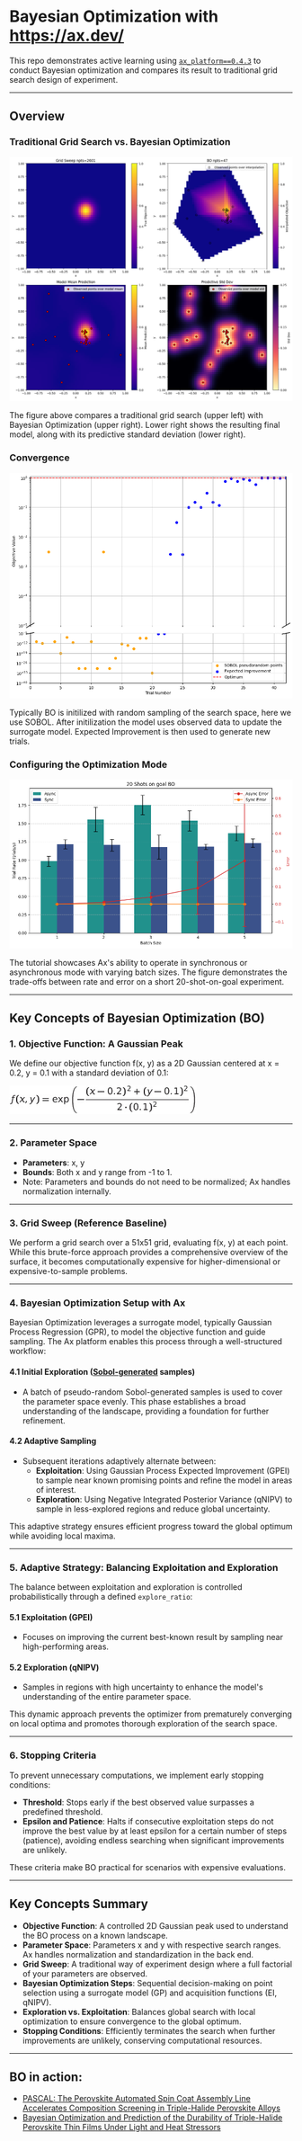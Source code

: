 # Bayesian Optimization with https://ax.dev/

This repo demonstrates active learning using [`ax_platform==0.4.3`](https://github.com/facebook/Ax) to conduct Bayesian optimization and compares its result to traditional grid search design of experiment.

---

## Overview

### Traditional Grid Search vs. Bayesian Optimization

![Comparison](figures/output_1.png)

The figure above compares a traditional grid search (upper left) with Bayesian Optimization (upper right). Lower right shows the resulting final model, along with its predictive standard deviation (lower right).

### Convergence 

![Convergence](figures/convergence.png)

Typically BO is initilized with random sampling of the search space, here we use SOBOL. After initilization the model uses observed data to update the surrogate model. Expected Improvement is then used to generate new trials. 


### Configuring the Optimization Mode

![Configuring Modes](figures/config_rates.png)

The tutorial showcases Ax's ability to operate in synchronous or asynchronous mode with varying batch sizes. The figure demonstrates the trade-offs between rate and error on a short 20-shot-on-goal experiment.

---

## Key Concepts of Bayesian Optimization (BO)

### 1. Objective Function: A Gaussian Peak

We define our objective function f(x, y) as a 2D Gaussian centered at x = 0.2, y = 0.1 with a standard deviation of 0.1:

![Gaussian Response](figures/gaussian_response.png)

---

### 2. Parameter Space

- **Parameters**: x, y
- **Bounds**: Both x and y range from -1 to 1.
- Note: Parameters and bounds do not need to be normalized; Ax handles normalization internally.

---

### 3. Grid Sweep (Reference Baseline)

We perform a grid search over a 51x51 grid, evaluating f(x, y) at each point. While this brute-force approach provides a comprehensive overview of the surface, it becomes computationally expensive for higher-dimensional or expensive-to-sample problems.

---

### 4. Bayesian Optimization Setup with Ax

Bayesian Optimization leverages a surrogate model, typically Gaussian Process Regression (GPR), to model the objective function and guide sampling. The Ax platform enables this process through a well-structured workflow:

#### 4.1 Initial Exploration ([Sobol-generated](https://en.wikipedia.org/wiki/Sobol_sequence) samples)

- A batch of pseudo-random Sobol-generated samples is used to cover the parameter space evenly. This phase establishes a broad understanding of the landscape, providing a foundation for further refinement.

#### 4.2 Adaptive Sampling

- Subsequent iterations adaptively alternate between:
  - **Exploitation**: Using Gaussian Process Expected Improvement (GPEI) to sample near known promising points and refine the model in areas of interest.
  - **Exploration**: Using Negative Integrated Posterior Variance (qNIPV) to sample in less-explored regions and reduce global uncertainty.

This adaptive strategy ensures efficient progress toward the global optimum while avoiding local maxima.

---

### 5. Adaptive Strategy: Balancing Exploitation and Exploration

The balance between exploitation and exploration is controlled probabilistically through a defined `explore_ratio`:

#### 5.1 Exploitation (GPEI)

- Focuses on improving the current best-known result by sampling near high-performing areas.

#### 5.2 Exploration (qNIPV)

- Samples in regions with high uncertainty to enhance the model's understanding of the entire parameter space.

This dynamic approach prevents the optimizer from prematurely converging on local optima and promotes thorough exploration of the search space.

---

### 6. Stopping Criteria

To prevent unnecessary computations, we implement early stopping conditions:

- **Threshold**: Stops early if the best observed value surpasses a predefined threshold.
- **Epsilon and Patience**: Halts if consecutive exploitation steps do not improve the best value by at least epsilon for a certain number of steps (patience), avoiding endless searching when significant improvements are unlikely.

These criteria make BO practical for scenarios with expensive evaluations.

---

## Key Concepts Summary

- **Objective Function**: A controlled 2D Gaussian peak used to understand the BO process on a known landscape.
- **Parameter Space**: Parameters x and y with respective search ranges. Ax handles normalization and standardization in the back end.
- **Grid Sweep**: A traditional way of experiment design where a full factorial of your parameters are observed. 
- **Bayesian Optimization Steps**: Sequential decision-making on point selection using a surrogate model (GP) and acquisition functions (EI, qNIPV).
- **Exploration vs. Exploitation**: Balances global search with local optimization to ensure convergence to the global optimum.
- **Stopping Conditions**: Efficiently terminates the search when further improvements are unlikely, conserving computational resources.

---

## BO in action: 

- [PASCAL: The Perovskite Automated Spin Coat Assembly Line Accelerates Composition Screening in Triple-Halide Perovskite Alloys](https://pubs.rsc.org/en/content/articlelanding/2024/dd/d4dd00075g)
- [Bayesian Optimization and Prediction of the Durability of Triple-Halide Perovskite Thin Films Under Light and Heat Stressors](https://pubs.rsc.org/en/content/articlelanding/2024/ma/d4ma00747f)
